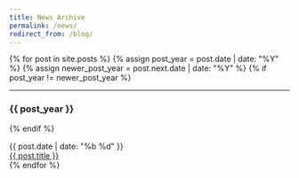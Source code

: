 ```yaml
---
title: News Archive
permalink: /news/
redirect_from: /blog/
---
```


<div>
{% for post in site.posts %}
  {% assign post_year = post.date | date: "%Y" %}
  {% assign newer_post_year = post.next.date | date: "%Y" %}
  {% if post_year != newer_post_year %}
    <hr>
    <h3>{{ post_year }}</h3>
  {% endif %}
  <div class="row" style="margin-top: 15px">
    <div class="col-md-1">{{ post.date | date: "%b %d" }}</div>
    <div class="col-md-10"><a href="{{ site.baseurl }}{{ post.url }}">{{ post.title }}</a></div>
  </div>
{% endfor %}
</div>
